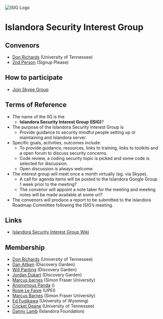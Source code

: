 ![ISIG Logo](/images/logo.png)
# Islandora Security Interest Group

## Convenors

* [Don Richards](https://github.com/donrichards) (University of Tennessee)
* [2nd Person](#) (Signup Please)

## How to participate
  * [Join Skype Group](https://join.skype.com/uohKGgCNMBSG)

## Terms of Reference

* The name of the IIG is the
  * **Islandora Security Interest Group (ISIG)**?
* The purpose of the Islandora Security Interest Group is
  * Provide guidance to security mindful people setting up or maintaining and Islandora server.
* Specific goals, activities, outcomes include:
  * To provide guidance, resources, links to training, links to toolkits and a open forum to discuss security concerns.
  * Code review, a coding security topic is picked and some code is selected for discussion.
  * Open discussion is always welcome.
* The interest group will meet once a month virtually (eg. via Skype).
  * A call for agenda items will be posted to the Islandora Google Group 1 week prior to the meeting?
  * The convenor will appoint a note taker for the meeting and meeting notes will be made available at some url?
* The convenors will produce a report to be submitted to the Islandora Roadmap Committee following the ISIG’s meeting.

## Links
* [Islandora Security Interest Group Wiki](https://github.com/Islandora/Islandora-Security-Interest-Group/wiki)

## Membership
* [Don Richards](https://github.com/DonRichards) (University of Tennessee)
* [Dan Aitken](https://github.com/qadan) (Discovery Garden)
* [Will Panting](https://github.com/willtp87) (Discovery Garden)
* [Jordan Dukart](https://github.com/jordandukart) (Discovery Garden)
* [Marcus barnes](#) (Simon Fraser University)
* [Anonymous Panda](#) ()
* [Rosie Le Faive](https://github.com/rosiel) (UPEI)
* [Marcus Barnes](https://github.com/MarcusBarnes) (Simon Fraser University)
* [Ed Fugikawa](#) (University of Wyoming)
* [Cricket Deane](https://github.com/cdeaneGit) (University of Tennessee)
* [Danny Lamb](https://github.com/dannylamb) (Islandora Foundation)
